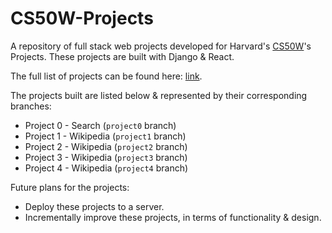 # CS50W-Projects

A repository of full stack web projects developed for Harvard's [CS50W](https://cs50.harvard.edu/web/2020/)'s Projects. These projects are built with Django & React.

The full list of projects can be found here: [link](https://cs50.harvard.edu/web/2020/projects/).

The projects built are listed below & represented by their corresponding branches:
- Project 0 - Search (`project0` branch)
- Project 1 - Wikipedia (`project1` branch)
- Project 2 - Wikipedia (`project2` branch)
- Project 3 - Wikipedia (`project3` branch)
- Project 4 - Wikipedia (`project4` branch)

Future plans for the projects:
- Deploy these projects to a server.
- Incrementally improve these projects, in terms of functionality & design.
